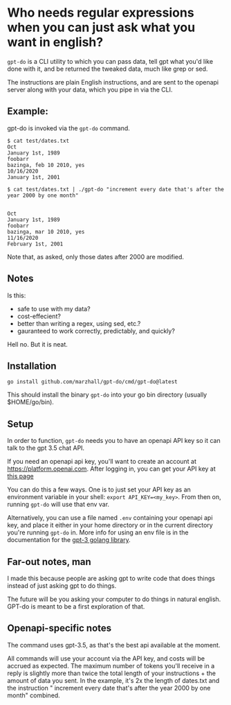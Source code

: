 # Who needs regular expressions when you can just ask what you want in english?

`gpt-do` is a CLI utility to which you can pass data, tell gpt what you'd like done
with it, and be returned the tweaked data, much like grep or sed.

The instructions are plain English instructions, and are sent to the openapi server
along with your data, which you pipe in via the CLI.

## Example:

gpt-do is invoked via the `gpt-do` command.

```
$ cat test/dates.txt 
Oct
January 1st, 1989
foobarr
bazinga, feb 10 2010, yes
10/16/2020
January 1st, 2001

$ cat test/dates.txt | ./gpt-do "increment every date that's after the year 2000 by one month" 


Oct
January 1st, 1989
foobarr
bazinga, mar 10 2010, yes
11/16/2020
February 1st, 2001
```

Note that, as asked, only those dates after 2000 are modified.

## Notes

Is this:
- safe to use with my data?
- cost-effecient?
- better than writing a regex, using sed, etc.?
- gauranteed to work correctly, predictably, and quickly?

Hell no. But it is neat.

## Installation

    go install github.com/marzhall/gpt-do/cmd/gpt-do@latest

This should install the binary `gpt-do` into your go bin directory (usually $HOME/go/bin).

## Setup

In order to function, `gpt-do` needs you to have an openapi API key so it can talk to the
gpt 3.5 chat API.

If you need an openapi api key, you'll want to create an account at https://platform.openai.com.
After logging in, you can get your API key at [this page](https://platform.openai.com/account/api-keys)

You can do this a few ways. One is to just set your API key as an
environment variable in your shell: `export API_KEY=<my_key>`. From then on, running
`gpt-do` will use that env var.

Alternatively, you can use a file named `.env` containing your openapi api key, and place it
either in your home directory or in the current directory you're running `gpt-do` in. More info
for using an env file is in the documentation for the [gpt-3 golang library](https://github.com/PullRequestInc/go-gpt3).


## Far-out notes, man

I made this because people are asking gpt to write code that does things instead of just asking
gpt to do things.

The future will be you asking your computer to do things in natural english. GPT-do is meant to
be a first exploration of that.

## Openapi-specific notes

The command uses gpt-3.5, as that's the best api available at the moment.

All commands will use your account via the API key, and costs will be accrued as expected.
The maximum number of tokens you'll receive in a reply is slightly more than twice the total
length of your instructions + the amount of data you sent. In the example, it's 2x the length
of dates.txt and the instruction " increment every date that's after the year 2000 by one month"
combined.
